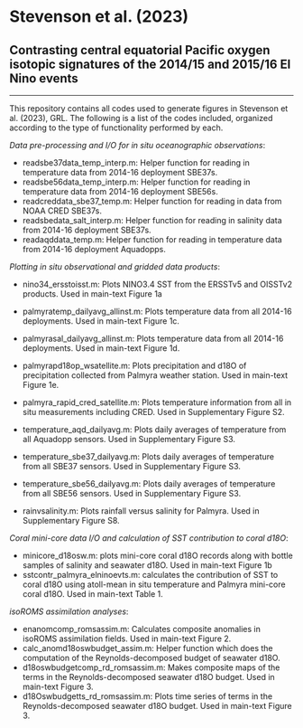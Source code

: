 # Stevenson et al. (2023)
## Contrasting central equatorial Pacific oxygen isotopic signatures of the 2014/15 and 2015/16 El Nino events
-------------------------------------------
This repository contains all codes used to generate figures in Stevenson et al. (2023), GRL. The following is a list of the codes included, organized according to the type of functionality performed by each.

_Data pre-processing and I/O for in situ oceanographic observations_:

- readsbe37data_temp_interp.m: Helper function for reading in temperature data from 2014-16 deployment SBE37s.
- readsbe56data_temp_interp.m: Helper function for reading in temperature data from 2014-16 deployment SBE56s.
- readcreddata_sbe37_temp.m: Helper function for reading in data from NOAA CRED SBE37s.
- readsbedata_salt_interp.m: Helper function for reading in salinity data from 2014-16 deployment SBE37s.
- readaqddata_temp.m: Helper function for reading in temperature data from 2014-16 deployment Aquadopps.

_Plotting in situ observational and gridded data products_:

- nino34_ersstoisst.m: Plots NINO3.4 SST from the ERSSTv5 and OISSTv2 products. Used in main-text Figure 1a
- palmyratemp_dailyavg_allinst.m: Plots temperature data from all 2014-16 deployments. Used in main-text Figure 1c.
- palmyrasal_dailyavg_allinst.m: Plots temperature data from all 2014-16 deployments. Used in main-text Figure 1d.
- palmyrapd18op_wsatellite.m: Plots precipitation and d18O of precipitation collected from Palmyra weather station. Used in main-text Figure 1e.

- palmyra_rapid_cred_satellite.m: Plots temperature information from all in situ measurements including CRED. Used in Supplementary Figure S2.
- temperature_aqd_dailyavg.m: Plots daily averages of temperature from all Aquadopp sensors. Used in Supplementary Figure S3.
- temperature_sbe37_dailyavg.m: Plots daily averages of temperature from all SBE37 sensors. Used in Supplementary Figure S3.
- temperature_sbe56_dailyavg.m: Plots daily averages of temperature from all SBE56 sensors. Used in Supplementary Figure S3.
- rainvsalinity.m: Plots rainfall versus salinity for Palmyra. Used in Supplementary Figure S8.

_Coral mini-core data I/O and calculation of SST contribution to coral d18O_:

- minicore_d18osw.m: plots mini-core coral d18O records along with bottle samples of salinity and seawater d18O. Used in main-text Figure 1b
- sstcontr_palmyra_elninoevts.m: calculates the contribution of SST to coral d18O using atoll-mean in situ temperature and Palmyra mini-core coral d18O. Used in main-text Table 1.

_isoROMS assimilation analyses_:

- enanomcomp_romsassim.m: Calculates composite anomalies in isoROMS assimilation fields. Used in main-text Figure 2.
- calc_anomd18oswbudget_assim.m: Helper function which does the computation of the Reynolds-decomposed budget of seawater d18O. 
- d18oswbudgetcomp_rd_romsassim.m: Makes composite maps of the terms in the Reynolds-decomposed seawater d18O budget. Used in main-text Figure 3.
- d18Oswbudgetts_rd_romsassim.m: Plots time series of terms in the Reynolds-decomposed seawater d18O budget. Used in main-text Figure 3.

